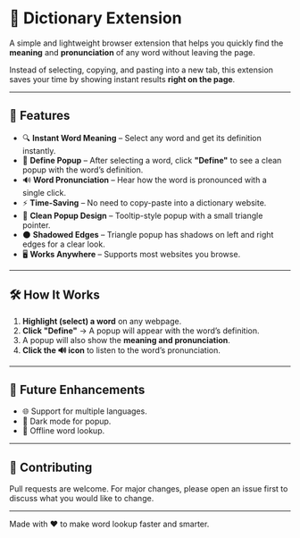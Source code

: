 # 📖 Dictionary Extension

A simple and lightweight browser extension that helps you quickly find the **meaning** and **pronunciation** of any word without leaving the page.  

Instead of selecting, copying, and pasting into a new tab, this extension saves your time by showing instant results **right on the page**.  

---

## 🚀 Features  

- 🔍 **Instant Word Meaning** – Select any word and get its definition instantly.  
- 📝 **Define Popup** – After selecting a word, click **"Define"** to see a clean popup with the word’s definition.  
- 🔊 **Word Pronunciation** – Hear how the word is pronounced with a single click.  
- ⚡ **Time-Saving** – No need to copy-paste into a dictionary website.  
- 🎨 **Clean Popup Design** – Tooltip-style popup with a small triangle pointer.  
- 🌑 **Shadowed Edges** – Triangle popup has shadows on left and right edges for a clear look.  
- 🖥️ **Works Anywhere** – Supports most websites you browse.  

---

## 🛠️ How It Works  

1. **Highlight (select) a word** on any webpage.  
2. **Click "Define"** → A popup will appear with the word’s definition.  
3. A popup will also show the **meaning and pronunciation**.  
4. **Click the 🔊 icon** to listen to the word’s pronunciation. 

---

## 🚀 Future Enhancements
- 🌐 Support for multiple languages.  
- 🌙 Dark mode for popup.  
- 📶 Offline word lookup.  

---

## 🤝 Contributing
Pull requests are welcome. For major changes, please open an issue first to discuss what you would like to change.  

---

Made with ❤️ to make word lookup faster and smarter.
